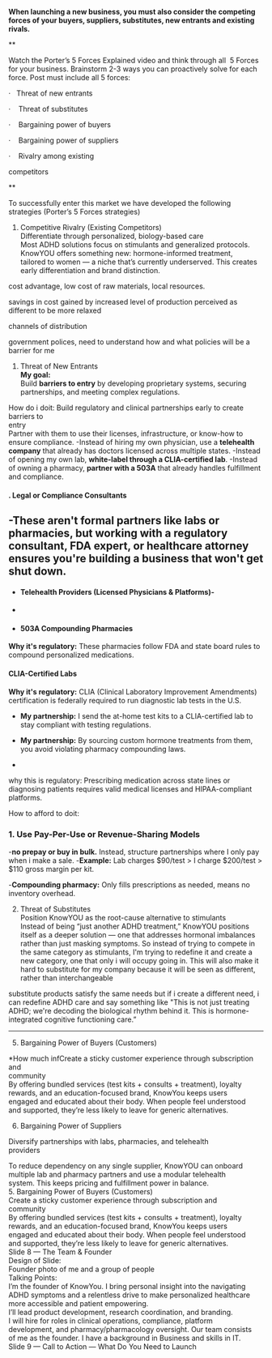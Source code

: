 **When launching a new business, you must also consider the competing forces of your buyers, suppliers, substitutes, new entrants and existing rivals.**

**

Watch the Porter’s 5 Forces Explained video and think through all  5 Forces for your business. Brainstorm 2-3 ways you can proactively solve for each force. Post must include all 5 forces:

·   Threat of new entrants

·    Threat of substitutes

·    Bargaining power of buyers

·    Bargaining power of suppliers

·    Rivalry among existing    

competitors

**

To successfully enter this market we have developed the following  
strategies (Porter’s 5 Forces strategies)  
1. Competitive Rivalry (Existing Competitors)  
Differentiate through personalized, biology-based care  
Most ADHD solutions focus on stimulants and generalized protocols.  
KnowYOU offers something new: hormone-informed treatment,  
tailored to women — a niche that’s currently underserved. This creates  
early differentiation and brand distinction.

cost advantage, low cost of raw materials, local resources.

savings in cost gained by increased level of production
perceived as different to be more relaxed

channels of distribution

government polices, need to understand how and what policies will be a barrier for me

1. Threat of New Entrants  
**My goal:**  
Build **barriers to entry** by developing proprietary systems, securing partnerships, and meeting complex regulations.

How do i doit: Build regulatory and clinical partnerships early to create barriers to  
entry  
Partner with them to use their licenses, infrastructure, or know-how to ensure compliance.
-Instead of hiring my own physician, use a **telehealth company** that already has doctors licensed across multiple states. 
 -Instead of opening my own lab, **white-label through a CLIA-certified lab**.
 -Instead of owning a pharmacy, **partner with a 503A** that already handles fulfillment and compliance.
#### . **Legal or Compliance Consultants**
-These aren't formal partners like labs or pharmacies, but working with a **regulatory consultant**, FDA expert, or healthcare attorney ensures you're building a business that won't get shut down.
- 
- #### **Telehealth Providers (Licensed Physicians & Platforms)**- 
- 
- #### **503A Compounding Pharmacies**
**Why it's regulatory:** These pharmacies follow FDA and state board rules to compound personalized medications.

#### **CLIA-Certified Labs**
**Why it's regulatory:** CLIA (Clinical Laboratory Improvement Amendments) certification is federally required to run diagnostic lab tests in the U.S.
    
- **My partnership:** I send the at-home test kits to a CLIA-certified lab to stay compliant with testing regulations.
    
- **My partnership:** By sourcing custom hormone treatments from them, you avoid violating pharmacy compounding laws.
-
why this is regulatory: Prescribing medication across state lines or diagnosing patients requires valid medical licenses and HIPAA-compliant platforms.

How to afford to doit:
### **1. Use Pay-Per-Use or Revenue-Sharing Models**

-**no prepay or buy in bulk.** Instead, structure partnerships where I only pay when i make a sale.
-**Example:** Lab charges $90/test > I charge $200/test > $110 gross margin per kit.
    
-**Compounding pharmacy:** Only fills prescriptions as needed, means no inventory overhead.



2. Threat of Substitutes  
Position KnowYOU as the root-cause alternative to stimulants  
Instead of being “just another ADHD treatment,” KnowYOU positions  
itself as a deeper solution — one that addresses hormonal imbalances  
rather than just masking symptoms. So instead of trying to compete in the same category as stimulants, I'm trying to redefine it and create a new category, one that only i will occupy going in. This will also make it hard to substitute for my company because it will be seen as different, rather than interchangeable 

substitute products satisfy the same needs but if i create a different need, i can redefine ADHD care and say something like "This is not just treating ADHD; we're decoding the biological rhythm behind it. This is hormone-integrated cognitive functioning care.”

****
5. Bargaining Power of Buyers (Customers)  

*How much infCreate a sticky customer experience through subscription and  
community  
By offering bundled services (test kits + consults + treatment), loyalty  
rewards, and an education-focused brand, KnowYou keeps users  
engaged and educated about their body. When people feel understood  
and supported, they’re less likely to leave for generic alternatives.  

6. Bargaining Power of Suppliers  

Diversify partnerships with labs, pharmacies, and telehealth  
providers

To reduce dependency on any single supplier, KnowYOU can onboard  
multiple lab and pharmacy partners and use a modular telehealth  
system. This keeps pricing and fulfillment power in balance.  
5. Bargaining Power of Buyers (Customers)  
Create a sticky customer experience through subscription and  
community  
By offering bundled services (test kits + consults + treatment), loyalty  
rewards, and an education-focused brand, KnowYou keeps users  
engaged and educated about their body. When people feel understood  
and supported, they’re less likely to leave for generic alternatives.  
Slide 8 — The Team & Founder  
Design of Slide:  
Founder photo of me and a group of people  
Talking Points:  
I’m the founder of KnowYou. I bring personal insight into the navigating  
ADHD symptoms and a relentless drive to make personalized healthcare  
more accessible and patient empowering.  
I’ll lead product development, research coordination, and branding.  
I will hire for roles in clinical operations, compliance, platform  
development, and pharmacy/pharmacology oversight. Our team consists  
of me as the founder. I have a background in Business and skills in IT.  
Slide 9 — Call to Action — What Do You Need to Launch